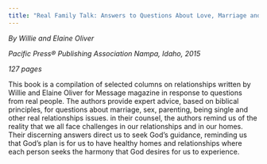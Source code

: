 ```yaml
---
title: "Real Family Talk: Answers to Questions About Love, Marriage and Sex"
---
```


_By Willie and Elaine Oliver_

_Pacific Press® Publishing Association Nampa, Idaho, 2015_

_127 pages_

This book is a compilation of selected columns on relationships written by Willie and Elaine Oliver for Message magazine in response to questions from real people. The authors provide expert advice, based on biblical principles, for questions about marriage, sex, parenting, being single and other real relationships issues. in their counsel, the authors remind us of the reality that we all face challenges in our relationships and in our homes. Their discerning answers direct us to seek God’s guidance, reminding us that God’s plan is for us to have healthy homes and relationships where each person seeks the harmony that God desires for us to experience.